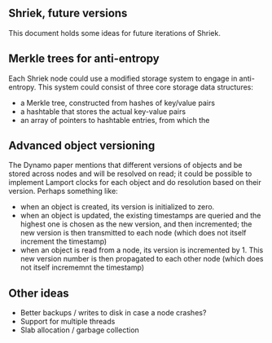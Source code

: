 Shriek, future versions
---

This document holds some ideas for future iterations of Shriek.

## Merkle trees for anti-entropy
Each Shriek node could use a modified storage system to engage in anti-entropy.
This system could consist of three core storage data structures:
 - a Merkle tree, constructed from hashes of key/value pairs
 - a hashtable that stores the actual key-value pairs
 - an array of pointers to hashtable entries, from which the

## Advanced object versioning
The Dynamo paper mentions that different versions of objects and be stored across nodes
and will be resolved on read; it could be possible to implement Lamport clocks for each
object and do resolution based on their version. Perhaps something like:
- when an object is created, its version is initialized to zero.
- when an object is updated, the existing timestamps are queried and the highest one
is chosen as the new version, and then incremented; the new version is then transmitted
to each node (which does not itself increment the timestamp)
- when an object is read from a node, its version is incremented by 1. This new version
number is then propagated to each other node (which does not itself incrememnt the timestamp)

## Other ideas
- Better backups / writes to disk in case a node crashes?
- Support for multiple threads
- Slab allocation / garbage collection
